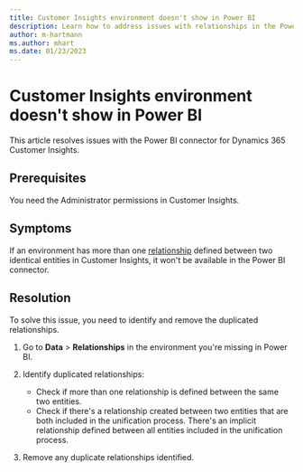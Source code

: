 ```yaml
---
title: Customer Insights environment doesn't show in Power BI
description: Learn how to address issues with relationships in the Power BI connection for Dynamics 365 Customer Insights.
author: m-hartmann
ms.author: mhart
ms.date: 01/23/2023
---
```


# Customer Insights environment doesn't show in Power BI

This article resolves issues with the Power BI connector for Dynamics 365 Customer Insights.

## Prerequisites

You need the Administrator permissions in Customer Insights.

## Symptoms

If an environment has more than one [relationship](/dynamics365/customer-insights/relationships) defined between two identical entities in Customer Insights, it won't be available in the Power BI connector.

## Resolution

To solve this issue, you need to identify and remove the duplicated relationships.

1. Go to **Data** > **Relationships** in the environment you're missing in Power BI.
1. Identify duplicated relationships:

   - Check if more than one relationship is defined between the same two entities.
   - Check if there's a relationship created between two entities that are both included in the unification process. There's an implicit relationship defined between all entities included in the unification process.

1. Remove any duplicate relationships identified.
